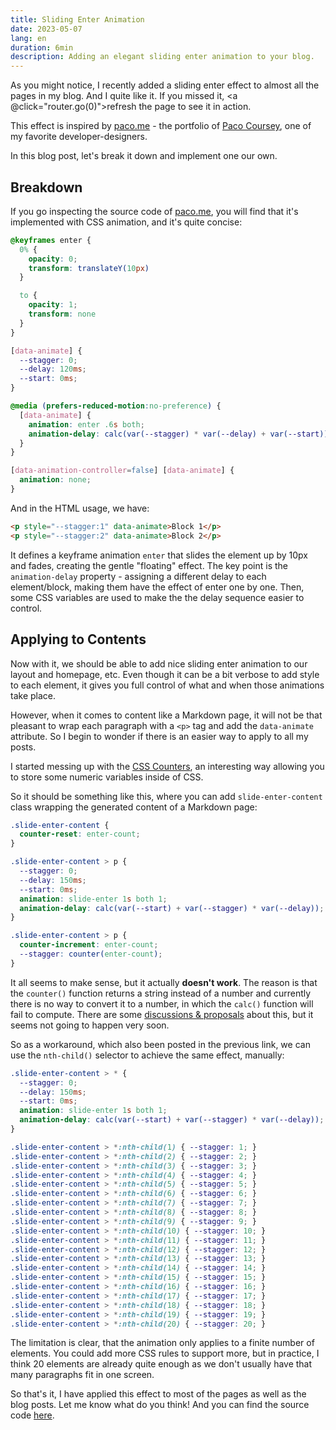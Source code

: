 ```yaml
---
title: Sliding Enter Animation
date: 2023-05-07
lang: en
duration: 6min
description: Adding an elegant sliding enter animation to your blog.
---
```


<script setup lag="ts">
import { useRouter } from 'vue-router'

const router = useRouter()
</script>

As you might notice, I recently added a sliding enter effect to almost all the pages in my blog. And I quite like it. If you missed it, <a @click="router.go(0)">refresh the page</a> to see it in action.

This effect is inspired by [paco.me](https://paco.me/) - the portfolio of [Paco Coursey](https://twitter.com/pacocoursey), one of my favorite developer-designers.

In this blog post, let's break it down and implement one our own.

## Breakdown

If you go inspecting the source code of [paco.me](https://paco.me/), you will find that it's implemented with CSS animation, and it's quite concise:

```css
@keyframes enter {
  0% {
    opacity: 0;
    transform: translateY(10px)
  }

  to {
    opacity: 1;
    transform: none
  }
}

[data-animate] {
  --stagger: 0;
  --delay: 120ms;
  --start: 0ms;
}

@media (prefers-reduced-motion:no-preference) {
  [data-animate] {
    animation: enter .6s both;
    animation-delay: calc(var(--stagger) * var(--delay) + var(--start));
  }
}

[data-animation-controller=false] [data-animate] {
  animation: none;
}
```

And in the HTML usage, we have:

```html
<p style="--stagger:1" data-animate>Block 1</p>
<p style="--stagger:2" data-animate>Block 2</p>
```

It defines a keyframe animation `enter` that slides the element up by 10px and fades, creating the gentle "floating" effect. The key point is the `animation-delay` property - assigning a different delay to each element/block, making them have the effect of enter one by one. Then, some CSS variables are used to make the the delay sequence easier to control.

## Applying to Contents

Now with it, we should be able to add nice sliding enter animation to our layout and homepage, etc. Even though it can be a bit verbose to add style to each element, it gives you full control of what and when those animations take place.

However, when it comes to content like a Markdown page, it will not be that pleasant to wrap each paragraph with a `<p>` tag and add the `data-animate` attribute. So I begin to wonder if there is an easier way to apply to all my posts.

I started messing up with the [CSS Counters](https://developer.mozilla.org/en-US/docs/Web/CSS/CSS_Counter_Styles/Using_CSS_counters), an interesting way allowing you to store some numeric variables inside of CSS.

So it should be something like this, where you can add `slide-enter-content` class wrapping the generated content of a Markdown page:

```css
.slide-enter-content {
  counter-reset: enter-count;
}

.slide-enter-content > p {
  --stagger: 0;
  --delay: 150ms;
  --start: 0ms;
  animation: slide-enter 1s both 1;
  animation-delay: calc(var(--start) + var(--stagger) * var(--delay));
}

.slide-enter-content > p {
  counter-increment: enter-count;
  --stagger: counter(enter-count);
}
```

It all seems to make sense, but it actually **doesn't work**. The reason is that the `counter()` function returns a string instead of a number and currently there is no way to convert it to a number, in which the `calc()` function will fail to compute. There are some [discussions & proposals](https://github.com/w3c/csswg-drafts/issues/1026) about this, but it seems not going to happen very soon.

So as a workaround, which also been posted in the previous link, we can use the `nth-child()` selector to achieve the same effect, manually:

```css
.slide-enter-content > * {
  --stagger: 0;
  --delay: 150ms;
  --start: 0ms;
  animation: slide-enter 1s both 1;
  animation-delay: calc(var(--start) + var(--stagger) * var(--delay));
}

.slide-enter-content > *:nth-child(1) { --stagger: 1; }
.slide-enter-content > *:nth-child(2) { --stagger: 2; }
.slide-enter-content > *:nth-child(3) { --stagger: 3; }
.slide-enter-content > *:nth-child(4) { --stagger: 4; }
.slide-enter-content > *:nth-child(5) { --stagger: 5; }
.slide-enter-content > *:nth-child(6) { --stagger: 6; }
.slide-enter-content > *:nth-child(7) { --stagger: 7; }
.slide-enter-content > *:nth-child(8) { --stagger: 8; }
.slide-enter-content > *:nth-child(9) { --stagger: 9; }
.slide-enter-content > *:nth-child(10) { --stagger: 10; }
.slide-enter-content > *:nth-child(11) { --stagger: 11; }
.slide-enter-content > *:nth-child(12) { --stagger: 12; }
.slide-enter-content > *:nth-child(13) { --stagger: 13; }
.slide-enter-content > *:nth-child(14) { --stagger: 14; }
.slide-enter-content > *:nth-child(15) { --stagger: 15; }
.slide-enter-content > *:nth-child(16) { --stagger: 16; }
.slide-enter-content > *:nth-child(17) { --stagger: 17; }
.slide-enter-content > *:nth-child(18) { --stagger: 18; }
.slide-enter-content > *:nth-child(19) { --stagger: 19; }
.slide-enter-content > *:nth-child(20) { --stagger: 20; }
```

The limitation is clear, that the animation only applies to a finite number of elements. You could add more CSS rules to support more, but in practice, I think 20 elements are already quite enough as we don't usually have that many paragraphs fit in one screen.

So that's it, I have applied this effect to most of the pages as well as the blog posts. Let me know what do you think! And you can find the source code [here](https://github.com/antfu/antfu.me/blob/b9f54c9421ae94e37d4cd598c20e02c4f3ed8db4/src/styles/main.css#L87).
